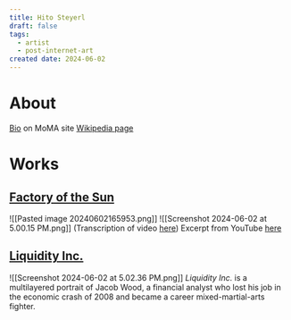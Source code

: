 ```yaml
---
title: Hito Steyerl
draft: false
tags:
  - artist
  - post-internet-art
created date: 2024-06-02
---
```

# About
[Bio](https://www.moma.org/artists/43752) on MoMA site
[Wikipedia page](https://en.wikipedia.org/wiki/Hito_Steyerl)
# Works
## [Factory of the Sun](https://www.moca.org/exhibition/hito-steyerl-factory-of-the-sun)
![[Pasted image 20240602165953.png]]
![[Screenshot 2024-06-02 at 5.00.15 PM.png]]
(Transcription of video [here](https://kunsthalcharlottenborg.dk/wp-content/uploads/2016/09/Factory-of-the-Sun-Transcription-1.pdf))
Excerpt from YouTube [here](https://www.youtube.com/watch?v=3zBGoSqq-gA)

## [Liquidity Inc.](https://www.moma.org/collection/works/216220)
![[Screenshot 2024-06-02 at 5.02.36 PM.png]]
_Liquidity Inc._ is a multilayered portrait of Jacob Wood, a financial analyst who lost his job in the economic crash of 2008 and became a career mixed-martial-arts fighter.